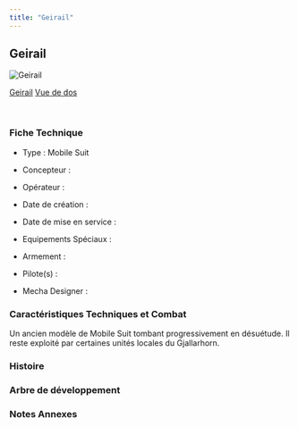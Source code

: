 ```yaml
---
title: "Geirail"
---
```


Geirail
-------



![Geirail](/images/stories/saga/g-tekketsu-s2/mechas/geirail.png)

[Geirail](javascript:change_image_m('images/stories/saga/g-tekketsu-s2/mechas/geirail.png');)
[Vue de dos](javascript:change_image_m('images/stories/saga/g-tekketsu-s2/mechas/geirail-dos.png');)

 

### Fiche Technique


- Type : Mobile Suit
  
- Concepteur : 
  
- Opérateur : 
  
- Date de création : 
  
- Date de mise en service : 
  
- Equipements Spéciaux :




- Armement :




- Pilote(s) : 





- Mecha Designer : 


### Caractéristiques Techniques et Combat


Un ancien modèle de Mobile Suit tombant progressivement en désuétude. Il reste exploité par certaines unités locales du Gjallarhorn.


### Histoire


### Arbre de développement


### Notes Annexes


